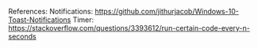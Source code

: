 References:
Notifications: https://github.com/jithurjacob/Windows-10-Toast-Notifications
Timer: https://stackoverflow.com/questions/3393612/run-certain-code-every-n-seconds
